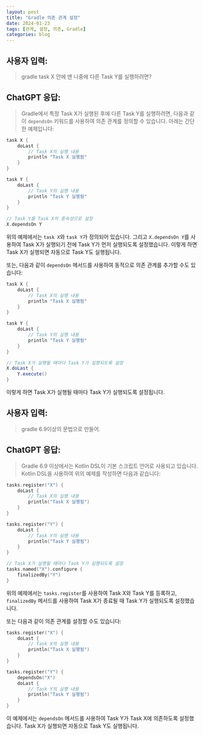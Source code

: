 ```yaml
---
layout: post
title: "Gradle 의존 관계 설정"
date: 2024-01-23
tags: [관계, 설정, 의존, Gradle]
categories: blog
---
```


## 사용자 입력:
> gradle task X  안에 맨 나중에 다른 Task Y를 실행하려면?

## ChatGPT 응답:
> Gradle에서 특정 Task X가 실행된 후에 다른 Task Y를 실행하려면, 다음과 같이 `dependsOn` 키워드를 사용하여 의존 관계를 정의할 수 있습니다. 아래는 간단한 예제입니다:

```groovy
task X {
    doLast {
        // Task X의 실행 내용
        println "Task X 실행됨"
    }
}

task Y {
    doLast {
        // Task Y의 실행 내용
        println "Task Y 실행됨"
    }
}

// Task Y를 Task X의 종속성으로 설정
X.dependsOn Y
```

위의 예제에서는 `task X`와 `task Y`가 정의되어 있습니다. 그리고 `X.dependsOn Y`를 사용하여 Task X가 실행되기 전에 Task Y가 먼저 실행되도록 설정했습니다. 이렇게 하면 Task X가 실행되면 자동으로 Task Y도 실행됩니다.

또는, 다음과 같이 `dependsOn` 메서드를 사용하여 동적으로 의존 관계를 추가할 수도 있습니다:

```groovy
task X {
    doLast {
        // Task X의 실행 내용
        println "Task X 실행됨"
    }
}

task Y {
    doLast {
        // Task Y의 실행 내용
        println "Task Y 실행됨"
    }
}

// Task X가 실행될 때마다 Task Y가 실행되도록 설정
X.doLast {
    Y.execute()
}
```

이렇게 하면 Task X가 실행될 때마다 Task Y가 실행되도록 설정됩니다.

## 사용자 입력:
> gradle 6.9이상의 문법으로 만들어.

## ChatGPT 응답:
> Gradle 6.9 이상에서는 Kotlin DSL이 기본 스크립트 언어로 사용되고 있습니다. Kotlin DSL을 사용하여 위의 예제를 작성하면 다음과 같습니다:

```kotlin
tasks.register("X") {
    doLast {
        // Task X의 실행 내용
        println("Task X 실행됨")
    }
}

tasks.register("Y") {
    doLast {
        // Task Y의 실행 내용
        println("Task Y 실행됨")
    }
}

// Task X가 실행될 때마다 Task Y가 실행되도록 설정
tasks.named("X").configure {
    finalizedBy("Y")
}
```

위의 예제에서는 `tasks.register`를 사용하여 Task X와 Task Y를 등록하고, `finalizedBy` 메서드를 사용하여 Task X가 종료될 때 Task Y가 실행되도록 설정했습니다.

또는 다음과 같이 의존 관계를 설정할 수도 있습니다:

```kotlin
tasks.register("X") {
    doLast {
        // Task X의 실행 내용
        println("Task X 실행됨")
    }
}

tasks.register("Y") {
    dependsOn("X")
    doLast {
        // Task Y의 실행 내용
        println("Task Y 실행됨")
    }
}
```

이 예제에서는 `dependsOn` 메서드를 사용하여 Task Y가 Task X에 의존하도록 설정했습니다. Task X가 실행되면 자동으로 Task Y도 실행됩니다.


